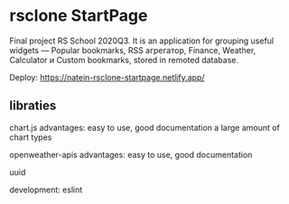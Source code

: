 # rsclone StartPage

Final project RS School 2020Q3. It is an application for grouping useful widgets — Popular bookmarks, RSS агрегатор, Finance, Weather, Calculator и Custom bookmarks, stored in remoted database.

Deploy: https://natein-rsclone-startpage.netlify.app/

## libraties

chart.js 
advantages:
easy to use, good documentation
a large amount of chart types

openweather-apis
advantages:
easy to use, good documentation

uuid

development:
eslint
